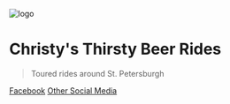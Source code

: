 <!-- docs/_coverpage.md -->

<!-- logo -->
![logo](media/logo.svg)

<!-- content -->
# Christy's Thirsty Beer Rides
> Toured rides around St. Petersburgh

<!-- social media links -->
[Facebook]()
[Other Social Media]()

<!-- background color -->
